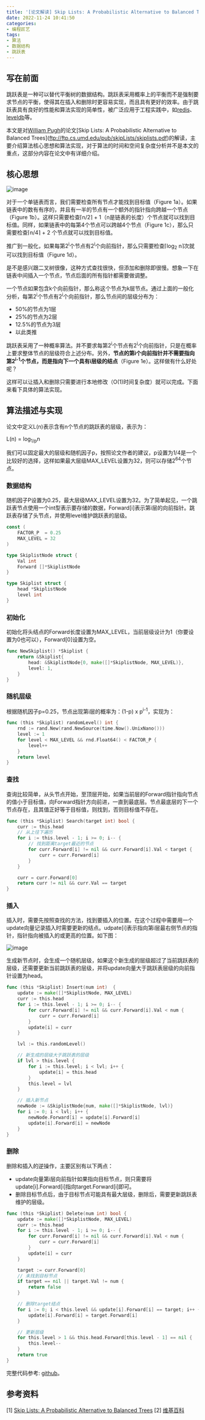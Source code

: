 ```yaml
---
title: '[论文解读] Skip Lists: A Probabilistic Alternative to Balanced Trees'
date: 2022-11-24 10:41:50
categories:
- 编程匠艺
tags:
- 算法
- 数据结构
- 跳跃表
---
```


## 写在前面
跳跃表是一种可以替代平衡树的数据结构。跳跃表采用概率上的平衡而不是强制要求节点的平衡，使得其在插入和删除时更容易实现，而且具有更好的效率。由于跳跃表具有良好的性能和算法实现的简单性，被广泛应用于工程实践中，如[redis](https://redis.io/)、[leveldb](https://github.com/google/leveldb)等。

本文是对[William Pugh](https://en.wikipedia.org/wiki/William_Pugh_(computer_scientist))的论文[Skip Lists: A Probabilistic Alternative to Balanced Trees](ftp://ftp.cs.umd.edu/pub/skipLists/skiplists.pdf)的解读，主要介绍算法核心思想和算法实现，对于算法的时间和空间复杂度分析并不是本文的重点，这部分内容在论文中有详细介绍。

<!--more-->

## 核心思想

![image](/images/understanding-skip-list/figure1.png)

对于一个单链表而言，我们需要检查所有节点才能找到目标值（Figure 1a）。如果链表中的数有有序的，并且有一半的节点有一个额外的指针指向跨越一个节点（Figure 1b）。这样只需要检查⌈n/2⌉ + 1（n是链表的长度）个节点就可以找到目标值。同样，如果链表中的每第4个节点可以跨越4个节点（Figure 1c），那么只需要检查⌈n/4⌉ + 2 个节点就可以找到目标值。

推广到一般化，如果每第2<sup>i</sup>个节点有2<sup>i</sup>个向前指针，那么只需要检查⌈log<sub>2</sub> n⌉次就可以找到目标值（Figure 1d）。

是不是感兴跟二叉树很像，这种方式查找很快，但添加和删除即很慢。想象一下在链表中间插入一个节点，节点后面的所有指针都需要做调整。

一个节点如果包含k个向前指针，那么称这个节点为k层节点。通过上面的一般化分析，每第2<sup>i</sup>个节点有2<sup>i</sup>个向前指针，那么节点间的层级分布为：
- 50%的节点为1层
- 25%的节点为2层
- 12.5%的节点为3层
- 以此类推

跳跃表采用了一种概率算法。并不要求每第2<sup>i</sup>个节点有2<sup>i</sup>个向前指针，只是在概率上要求整体节点的层级符合上述分布。另外，**节点的第i个向前指针并不需要指向第2<sup>i-1</sup>个节点，而是指向下一个具有i层级的结点**（Figure 1e）。这样做有什么好处呢？

这样可以让插入和删除只需要进行本地修改（O(1)时间复杂度）就可以完成。下面来看下具体的算法实现。

## 算法描述与实现

论文中定义L(n)表示含有n个节点的跳跃表的层级，表示为：

L(n) = log<sub>1/p</sub>n

我们可以固定最大的层级和随机因子p，按照论文作者的建议，p设置为1/4是一个比较好的选择，这样如果最大层级MAX_LEVEL设置为32，则可以存储2<sup>64</sup>个节点。

### 数据结构

随机因子P设置为0.25，最大层级MAX_LEVEL设置为32。为了简单起见，一个跳跃表节点使用一个int型表示要存储的数据，Forward[i]表示第i层的向前指针。跳跃表存储了头节点，并使用level维护跳跃表的层级。

```Go
const (
    FACTOR_P  = 0.25
    MAX_LEVEL = 32
)

type SkiplistNode struct {
    Val int
    Forward []*SkiplistNode
}

type Skiplist struct {
    head *SkiplistNode
    level int
}
```

### 初始化

初始化将头结点的Forward长度设置为MAX_LEVEL，当前层级设计为1（你要设置为0也可以），Forward[0]设置为空。

```Go
func NewSkiplist() *Skiplist {
    return &Skiplist{
        head: &SkiplistNode{0, make([]*SkiplistNode, MAX_LEVEL)},
        level: 1,
    }
}
```

### 随机层级

根据随机因子p=0.25，节点出现第i层的概率为：(1-p) x p<sup>i-1</sup>，实现为：

```Go
func (this *Skiplist) randomLevel() int {
    rnd := rand.New(rand.NewSource(time.Now().UnixNano()))
    level := 1
    for level < MAX_LEVEL && rnd.Float64() < FACTOR_P {
        level++
    }
    return level
}
```

### 查找

查询比较简单，从头节点开始，至顶层开始，如果当前层的Forward指针指向节点的值小于目标值，向Forward指针方向前进，一直到最底层。节点最底层的下一个节点存在，且其值正好等于目标值，则找到，否则目标值不存在。

```Go
func (this *Skiplist) Search(target int) bool {
    curr := this.head
    // 从上往下遍历
    for i := this.level - 1; i >= 0; i-- {
        // 找到距离target最近的节点
        for curr.Forward[i] != nil && curr.Forward[i].Val < target {
            curr = curr.Forward[i]
        }
    }

    curr = curr.Forward[0]
    return curr != nil && curr.Val == target
}
```

### 插入

插入时，需要先按照查找的方法，找到要插入的位置。在这个过程中需要用一个update向量记录插入时需要更新的结点。udpate[i]表示指向第i层最右侧节点的指针，指针指向被插入的或更高的位置。如下图：

![image](/images/understanding-skip-list/insert.png)

生成新节点时，会生成一个随机层级，如果这个新生成的层级超过了当前跳跃表的层级，还需要更新当前跳跃表的层级，并将update向量大于跳跃表层级的向前指针设置为head。

```Go
func (this *Skiplist) Insert(num int)  {
    update := make([]*SkiplistNode, MAX_LEVEL)
    curr := this.head
    for i := this.level - 1; i >= 0; i-- {
        for curr.Forward[i] != nil && curr.Forward[i].Val < num {
            curr = curr.Forward[i]
        }
        update[i] = curr
    }

    lvl := this.randomLevel()

    // 新生成的层级大于跳跃表的层级
    if lvl > this.level {
        for i := this.level; i < lvl; i++ {
            update[i] = this.head
        }
        this.level = lvl
    }

    // 插入新节点
    newNode := &SkiplistNode{num, make([]*SkiplistNode, lvl)}
    for i := 0; i < lvl; i++ {
        newNode.Forward[i] = update[i].Forward[i]
        update[i].Forward[i] = newNode
    }
}
```

### 删除

删除和插入的逆操作，主要区别有以下两点：

- update向量第i层向前指针如果指向目标节点，则只需要将update[i].Forward[i]指向target.Forward[i]即可。
- 删除目标节点后，由于目标节点可能具有最大层级，删除后，需要更新跳跃表维护的层级。

```Go
func (this *Skiplist) Delete(num int) bool {
    update := make([]*SkiplistNode, MAX_LEVEL)
    curr := this.head
    for i := this.level - 1; i >= 0; i-- {
        for curr.Forward[i] != nil && curr.Forward[i].Val < num {
            curr = curr.Forward[i]
        }
        update[i] = curr
    }

    target := curr.Forward[0]
    // 未找到目标节点
    if target == nil || target.Val != num {
        return false
    }

    // 删除target结点
    for i := 0; i < this.level && update[i].Forward[i] == target; i++ {
        update[i].Forward[i] = target.Forward[i]
    }

    // 更新层级
    for this.level > 1 && this.head.Forward[this.level - 1] == nil {
        this.level--
    }
    return true
}
```

完整代码参考: [github](https://github.com/leeyzero/leetcode/tree/main/algorithm/skiplist)。

## 参考资料
[1] [Skip Lists: A Probabilistic Alternative to Balanced Trees](ftp://ftp.cs.umd.edu/pub/skipLists/skiplists.pdf)
[2] [维基百科](https://en.wikipedia.org/wiki/Skip_list)
